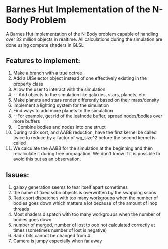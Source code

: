 # Barnes Hut Implementation of the N-Body Problem
A Barnes Hut Implementation of the N-Body problem capable of handling over 32 million objects in realtime.
All calculations during the simulation are done using compute shaders in GLSL


## Features to implement:

 1. Make a branch with a true octree
 2. Add a UISelector object instead of one effectively existing in the property class
 3. Allow the user to interact with the simulation
 4. -- Add objects to the simulation like galaxies, stars, planets, etc.
 5. Make planets and stars render differently based on their mass/density
 6. Implement a lighting system for the simulation
 7. Find ways to add more planets to the simulation
 8. --For example, get rid of the leafnode buffer, spread nodes/bodies over more buffers
 9. --Combine bodies and nodes into one struct
 10. During radix sort, and AABB reduction, have the first kernel be called twice to reduce by a factor of wg_size^2 before the second kernel is called
 11. We calculate the AABB for the simulation at the beginning and then recalculate it during tree propagation. We don't know if it is possible to avoid this but as an observation.


## Issues:

 1.  galaxy generation seems to tear itself apart sometimes
 2. the name of fixed ssbo objects is overwritten by the swapping ssbos
 3. Radix sort dispatches with too many workgroups when the number of bodies goes down which matters a lot because of the amount of inop threads
 4. Most shaders dispatch with too many workgroups when the number of bodies goes down
 5. number of merged, number of lost to oob not calculated correctly at times (sometimes number of lost is negative)
 6. Radix bits cannot be changed from 4
 7. Camera is jumpy especially when far away


 

